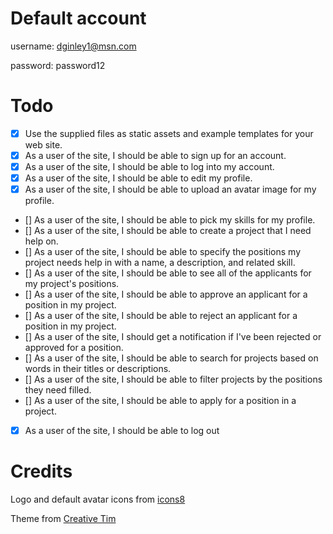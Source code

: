 # Default account

username: dginley1@msn.com   

password: password12

# Todo


- [x] Use the supplied files as static assets and example templates for your web site.
- [x] As a user of the site, I should be able to sign up for an account.
- [x] As a user of the site, I should be able to log into my account.
- [x] As a user of the site, I should be able to edit my profile.
- [x] As a user of the site, I should be able to upload an avatar image for my profile.
- [] As a user of the site, I should be able to pick my skills for my profile.
- [] As a user of the site, I should be able to create a project that I need help on.
- [] As a user of the site, I should be able to specify the positions my project needs help in with a name, a description, and related skill.
- [] As a user of the site, I should be able to see all of the applicants for my project's positions.
- [] As a user of the site, I should be able to approve an applicant for a position in my project.
- [] As a user of the site, I should be able to reject an applicant for a position in my project.
- [] As a user of the site, I should get a notification if I've been rejected or approved for a position.
- [] As a user of the site, I should be able to search for projects based on words in their titles or descriptions.
- [] As a user of the site, I should be able to filter projects by the positions they need filled.
- [] As a user of the site, I should be able to apply for a position in a project.
- [x] As a user of the site, I should be able to log out

# Credits

Logo and default avatar icons from [icons8](https://icons8.com/web-app/category/all/Messaging)

Theme from [Creative Tim](http://www.creative-tim.com/product/paper-kit)

